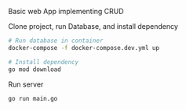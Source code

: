 Basic web App implementing CRUD

Clone project, run Database, and install dependency
```bash
# Run database in container
docker-compose -f docker-compose.dev.yml up

# Install dependency
go mod download
```

Run server
```bash
go run main.go
```
